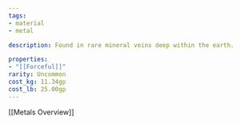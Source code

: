 ```yaml
---
tags:
- material
- metal

description: Found in rare mineral veins deep within the earth.

properties:
- "[[Forceful]]"
rarity: Uncommon
cost_kg: 11.34gp
cost_lb: 25.00gp
---
```

[[Metals Overview]]